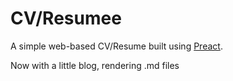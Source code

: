 # CV/Resumee

A simple web-based CV/Resume built using [Preact](https://preactjs.com/).

Now with a little blog, rendering .md files
